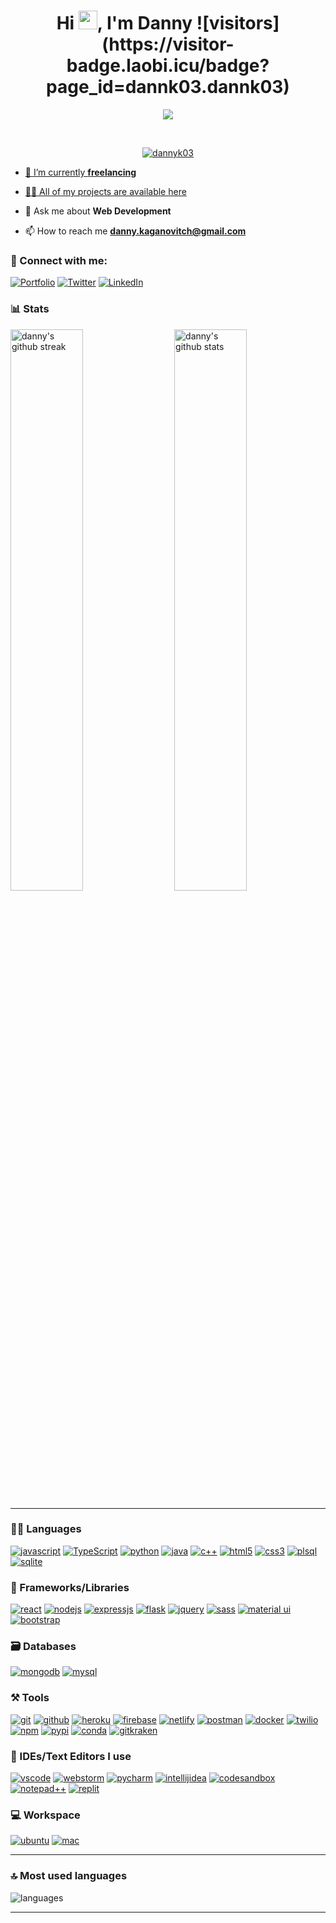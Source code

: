 <h1 align="center">
  Hi <img src="https://raw.githubusercontent.com/MartinHeinz/MartinHeinz/master/wave.gif" width="30px">, I'm Danny 
  ![visitors](https://visitor-badge.laobi.icu/badge?page_id=dannk03.dannk03)
</h1>

<p align="center">
  <a href="https://github.com/DenverCoder1/readme-typing-svg"><img src="https://readme-typing-svg.herokuapp.com?font=Fira+Mono&color=33FF33&size=30&center=true&vCenter=true&width=500&height=100&lines=Senior+Software+Engineer;DevOps+Engineer;Mobile+Application+Developer"></a>
</p>

<br>

<p align="center">
  <a href="https://github.com/ryo-ma/github-profile-trophy"><img src="https://github-profile-trophy.vercel.app/?username=dannyk03&layout=compact&theme=tokyonight&column=7&margin-w=15&margin-h=15&no-frame=true&no-bg=true" alt="dannyk03" />
</p>

  
- 🌱 I’m currently **freelancing**

- 👨‍💻 All of my projects are available [here](https://www.dannyk03.com/work/projects)

- 💬 Ask me about **Web Development**

- 📫 How to reach me **danny.kaganovitch@gmail.com**

### 🤝 Connect with me:

[![Portfolio](https://img.shields.io/badge/Portfolio-000000?style=for-the-badge&logo=Portfolio&logoColor=white)](https://www.dannyk03com)
[![Twitter](https://img.shields.io/badge/Twitter-1DA1F2?style=for-the-badge&logo=twitter&logoColor=white)](https://twitter.com/danyk03)
[![LinkedIn](https://img.shields.io/badge/LinkedIn-0077B5?style=for-the-badge&logo=linkedin&logoColor=white)](https://www.linkedin.com/in/dannykg)


### 📊 Stats

<img src="https://github-readme-stats.vercel.app/api?username=dannyk03&include_all_commits=true&show_icons=true&theme=github_dark&hide_border=true" alt="danny's github stats" width="48%" align="right" >
<img src="https://github-readme-streak-stats.herokuapp.com/?user=dannyk03&theme=tokyonight&hide_border=true" alt="danny's github streak" width="48%" >

---

### 🧑‍💻 Languages

[![javascript](https://img.shields.io/badge/JavaScript-323330?style=for-the-badge&logo=javascript&logoColor=F7DF1E)](https://www.dannyk03.com)
[![TypeScript](https://img.shields.io/badge/TypeScript-007ACC?style=for-the-badge&logo=typescript&logoColor=white)](https://www.dannyk03.com)
[![python](https://img.shields.io/badge/Python-FFD43B?style=for-the-badge&logo=python&logoColor=darkgreen)](https://www.dannyk03.com)
[![java](https://img.shields.io/badge/Java-ED8B00?style=for-the-badge&logo=java&logoColor=white)](https://www.dannyk03.com)
[![c++](https://img.shields.io/badge/C%2B%2B-00599C?style=for-the-badge&logo=c%2B%2B&logoColor=white)](https://www.dannyk03.com)
[![html5](https://img.shields.io/badge/HTML5-E34F26?style=for-the-badge&logo=html5&logoColor=white)](https://www.dannyk03.com)
[![css3](https://img.shields.io/badge/CSS3-1572B6?style=for-the-badge&logo=css3&logoColor=white)](https://www.dannyk03.com)
[![plsql](https://img.shields.io/badge/PLSQL-F80000?style=for-the-badge&logo=oracle&logoColor=black)](https://www.dannyk03.com)
[![sqlite](https://img.shields.io/badge/SQLite-07405E?style=for-the-badge&logo=sqlite&logoColor=white)](https://www.dannyk03.com)

### 🧩 Frameworks/Libraries

[![react](https://img.shields.io/badge/React-20232A?style=for-the-badge&logo=react&logoColor=61DAFB)](https://www.dannyk03.com)
[![nodejs](https://img.shields.io/badge/Node.js-339933?style=for-the-badge&logo=nodedotjs&logoColor=white)](https://www.dannyk03.com)
[![expressjs](https://img.shields.io/badge/Express.js-000000?style=for-the-badge&logo=express&logoColor=white)](https://www.dannyk03.com)
[![flask](https://img.shields.io/badge/Flask-000000?style=for-the-badge&logo=flask&logoColor=white)](https://www.dannyk03.com)
[![jquery](https://img.shields.io/badge/jQuery-0769AD?style=for-the-badge&logo=jquery&logoColor=white)](https://www.dannyk03.com)
[![sass](https://img.shields.io/badge/Sass-CC6699?style=for-the-badge&logo=sass&logoColor=white)](https://www.dannyk03.com)
[![material ui](https://img.shields.io/badge/Material%20UI-007FFF?style=for-the-badge&logo=mui&logoColor=white)](https://www.dannyk03.com)
[![bootstrap](https://img.shields.io/badge/Bootstrap-563D7C?style=for-the-badge&logo=bootstrap&logoColor=white)](https://www.dannyk03.com)

### 🗃️ Databases

[![mongodb](https://img.shields.io/badge/MongoDB-4EA94B?style=for-the-badge&logo=mongodb&logoColor=white)](https://www.dannyk03.com)
[![mysql](https://img.shields.io/badge/MySQL-005C84?style=for-the-badge&logo=mysql&logoColor=white)](https://www.dannyk03.com)

### ⚒️ Tools

[![git](https://img.shields.io/badge/GIT-E44C30?style=for-the-badge&logo=git&logoColor=white)](https://www.dannyk03.com)
[![github](https://img.shields.io/badge/GitHub-100000?style=for-the-badge&logo=github&logoColor=white)](https://www.dannyk03.com)
[![heroku](https://img.shields.io/badge/Heroku-430098?style=for-the-badge&logo=heroku&logoColor=white)](https://www.dannyk03.com)
[![firebase](https://img.shields.io/badge/firebase-ffca28?style=for-the-badge&logo=firebase&logoColor=black)](https://www.dannyk03.com)
[![netlify](https://img.shields.io/badge/Netlify-00C7B7?style=for-the-badge&logo=netlify&logoColor=white)](https://www.dannyk03.com)
[![postman](https://img.shields.io/badge/Postman-FF6C37?style=for-the-badge&logo=Postman&logoColor=white)](https://www.dannyk03.com)
[![docker](https://img.shields.io/badge/Docker-2CA5E0?style=for-the-badge&logo=docker&logoColor=white)](https://www.dannyk03.com)
[![twilio](https://img.shields.io/badge/Twilio-F22F46?style=for-the-badge&logo=Twilio&logoColor=white)](https://www.dannyk03.com)
[![npm](https://img.shields.io/badge/npm-CB3837?style=for-the-badge&logo=npm&logoColor=white)](https://www.dannyk03.com)
[![pypi](https://img.shields.io/badge/pypi-3775A9?style=for-the-badge&logo=pypi&logoColor=white)](https://www.dannyk03.com)
[![conda](https://img.shields.io/badge/conda-342B029.svg?&style=for-the-badge&logo=anaconda&logoColor=white)](https://www.dannyk03.com)
[![gitkraken](https://img.shields.io/badge/GitKraken-179287?style=for-the-badge&logo=GitKraken&logoColor=white)](https://www.dannyk03.com)

### 🧠 IDEs/Text Editors I use

[![vscode](https://img.shields.io/badge/Visual_Studio_Code-0078D4?style=for-the-badge&logo=visual%20studio%20code&logoColor=white)](https://www.dannyk03.com)
[![webstorm](https://img.shields.io/badge/WebStorm-000000?style=for-the-badge&logo=WebStorm&logoColor=white)](https://www.dannyk03.com)
[![pycharm](https://img.shields.io/badge/PyCharm-000000.svg?&style=for-the-badge&logo=PyCharm&logoColor=white)](https://www.dannyk03.com)
[![intellijidea](https://img.shields.io/badge/IntelliJIDEA-000000.svg?style=for-the-badge&logo=intellij-idea&logoColor=white)](https://www.dannyk03.com)
[![codesandbox](https://img.shields.io/badge/Codesandbox-000000?style=for-the-badge&logo=CodeSandbox&logoColor=white)](https://www.dannyk03.com)
[![notepad++](https://img.shields.io/badge/Notepad++-90E59A.svg?style=for-the-badge&logo=notepad%2B%2B&logoColor=black)](https://www.dannyk03.com)
[![replit](https://img.shields.io/badge/replit-667881?style=for-the-badge&logo=replit&logoColor=white)](https://www.dannyk03.com)

### 💻 Workspace

[![ubuntu](https://img.shields.io/badge/ubuntu-0078D6?style=for-the-badge&logo=ubuntu&logoColor=white)](https://www.dannyk03.com)
[![mac](https://img.shields.io/badge/mac-0078D6?style=for-the-badge&logo=mac&logoColor=white)](https://www.dannyk03.com)

---

### 🔝 Most used languages
  <img alt="languages" src="https://github-readme-stats.vercel.app/api/top-langs/?username=RakeshPotnuru&theme=github_dark&hide_border=true&hide=Jupyter%20Notebook,css,html,scss,python&layout=compact" />

---


